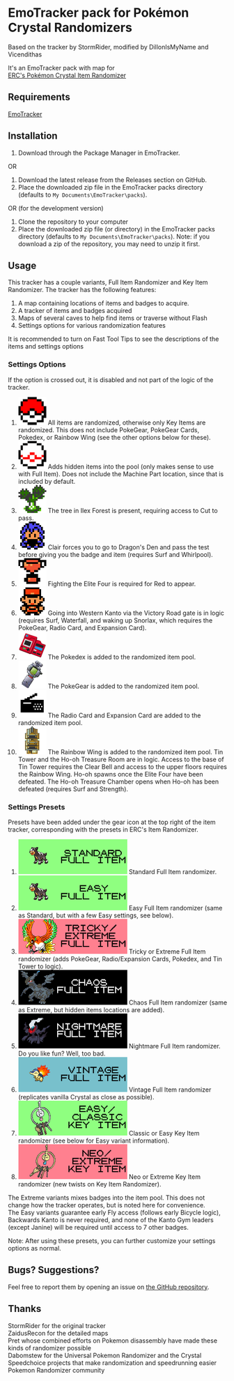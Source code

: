 # EmoTracker pack for Pokémon Crystal Randomizers

Based on the tracker by StormRider, modified by DillonIsMyName and Vicendithas

It's an EmoTracker pack with map for\
[ERC's Pokémon Crystal Item Randomizer](https://github.com/erudnick-cohen/Pokemon-Crystal-Item-Randomizer)

## Requirements
[EmoTracker](https://emotracker.net/)

## Installation

1. Download through the Package Manager in EmoTracker.

OR

1. Download the latest release from the Releases section on GitHub.
2. Place the downloaded zip file in the EmoTracker packs directory (defaults to ``My Documents\EmoTracker\packs``).

OR (for the development version)

1. Clone the repository to your computer
2. Place the downloaded zip file (or directory) in the EmoTracker packs directory (defaults to ``My Documents\EmoTracker\packs``). Note: if you download a zip of the repository, you may need to unzip it first.

## Usage

This tracker has a couple variants, Full Item Randomizer and Key Item Randomizer. The tracker has the following features:

1. A map containing locations of items and badges to acquire.
2. A tracker of items and badges acquired
3. Maps of several caves to help find items or traverse without Flash
4. Settings options for various randomization features

It is recommended to turn on Fast Tool Tips to see the descriptions of the items and settings options

### Settings Options

If the option is crossed out, it is disabled and not part of the logic of the tracker.

1. ![Full Item](images/other/full_item.png "Full Item") All items are randomized, otherwise only Key Items are randomized. This does not include PokeGear, PokeGear Cards, Pokedex, or Rainbow Wing (see the other options below for these).
2. ![Hidden Items](images/other/hidden_items.png "Hidden Items") Adds hidden items into the pool (only makes sense to use with Full Item). Does not include the Machine Part location, since that is included by default.
3. ![Ilex Cut Tree](images/other/cut_tree.png "Ilex Cut Tree") The tree in Ilex Forest is present, requiring access to Cut to pass.
4. ![Vanilla Clair](images/other/vanilla_clair.png "Vanilla Clair") Clair forces you to go to Dragon's Den and pass the test before giving you the badge and item (requires Surf and Whirlpool).
5. ![Elite Four Required](images/other/trophy.png "Elite Four Required") Fighting the Elite Four is required for Red to appear.
6. ![Backward Kanto](images/other/backward_kanto.png "Backward Kanto") Going into Western Kanto via the Victory Road gate is in logic (requires Surf, Waterfall, and waking up Snorlax, which requires the PokeGear, Radio Card, and Expansion Card).
7. ![Random Pokedex](images/items/pokedex.png "Random Pokedex") The Pokedex is added to the randomized item pool.
8. ![Random Pokegear](images/items/pokegear.png "Random Pokegear") The PokeGear is added to the randomized item pool.
9. ![Random Radio Cards](images/items/radio_card.png "Random Radio Cards") The Radio Card and Expansion Card are added to the randomized item pool.
10. ![Tin Tower and Ho-oh Chamber](images/other/tin_tower.png "Tin Tower and Ho-oh Chamber") The Rainbow Wing is added to the randomized item pool. Tin Tower and the Ho-oh Treasure Room are in logic. Access to the base of Tin Tower requires the Clear Bell and access to the upper floors requires the Rainbow Wing. Ho-oh spawns once the Elite Four have been defeated. The Ho-oh Treasure Chamber opens when Ho-oh has been defeated (requires Surf and Strength).

### Settings Presets

Presets have been added under the gear icon at the top right of the item tracker, corresponding with the presets in ERC's Item Randomizer.

1. ![Standard Full Item](images/presets/standard_full.png "Standard Full Item") Standard Full Item randomizer.
2. ![Easy Full Item](images/presets/easy_full.png "Easy Full Item") Easy Full Item randomizer (same as Standard, but with a few Easy settings, see below).
3. ![Tricky/Extreme Full Item](images/presets/tricky_full.png "Tricky/Extreme Full Item") Tricky or Extreme Full Item randomizer (adds PokeGear, Radio/Expansion Cards, Pokedex, and Tin Tower to logic).
4. ![Chaos Full Item](images/presets/chaos_full.png "Chaos Full Item") Chaos Full Item randomizer (same as Extreme, but hidden items locations are added).
5. ![Nightmare Full Item](images/presets/nightmare_full.png "Nightmare Full Item") Nightmare Full Item randomizer. Do you like fun? Well, too bad.
6. ![Vintage Full Item](images/presets/vintage_full.png "Vintage Full Item") Vintage Full Item randomizer (replicates vanilla Crystal as close as possible).
7. ![Easy/Classic Key Item](images/presets/classic_key.png "Easy/Classic Key Item") Classic or Easy Key Item randomizer (see below for Easy variant information).
8. ![Neo/Extreme Key Item](images/presets/neo_key.png "Neo/Extreme Key Item") Neo or Extreme Key Item randomizer (new twists on Key Item Randomizer).

The Extreme variants mixes badges into the item pool. This does not change how the tracker operates, but is noted here for convenience.\
The Easy variants guarantee early Fly access (follows early Bicycle logic), Backwards Kanto is never required, and none of the Kanto Gym leaders (except Janine) will be required until access to 7 other badges.

Note: After using these presets, you can further customize your settings options as normal.

## Bugs? Suggestions?

Feel free to report them by opening an issue on
[the GitHub repository](https://github.com/Vicendithas/pokemon-crystal-randomizer-tracker).

## Thanks
StormRider for the original tracker\
ZaidusRecon for the detailed maps\
Pret whose combined efforts on Pokemon disassembly have made these kinds of randomizer possible\
Dabomstew for the Universal Pokemon Randomizer and the Crystal Speedchoice projects that make randomization and speedrunning easier\
Pokemon Randomizer community
